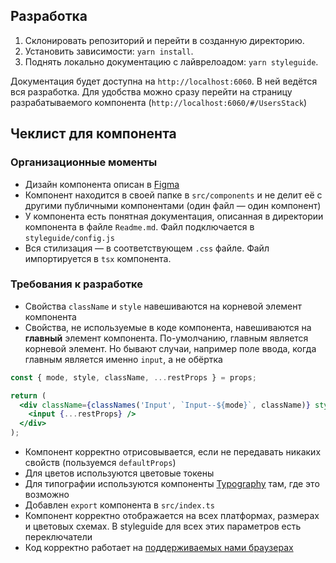 ## Разработка
1. Склонировать репозиторий и перейти в созданную директорию.
2. Установить зависимости: `yarn install`.
3. Поднять локально документацию с лайврелоадом: `yarn styleguide`.

Документация будет доступна на `http://localhost:6060`. В ней ведётся вся разработка. Для удобства можно сразу перейти на страницу разрабатываемого компонента (`http://localhost:6060/#/UsersStack`)

## Чеклист для компонента

### Организационные моменты

* Дизайн компонента описан в [Figma](https://www.figma.com/@vk)
* Компонент находится в своей папке в `src/components` и не делит её с другими публичными компонентами (один файл — один компонент)
* У компонента есть понятная документация, описанная в директории компонента в файле `Readme.md`. Файл подключается в `styleguide/config.js`
* Вся стилизация — в соответствующем `.css` файле. Файл импортируется в `tsx` компонента.

### Требования к разработке

* Свойства `className` и `style` навешиваются на корневой элемент компонента
* Свойства, не используемые в коде компонента, навешиваются на **главный** элемент компонента. По-умолчанию, главным является корневой элемент. Но бывают случаи, например поле ввода, когда главным является именно `input`, а не обёртка
```jsx
const { mode, style, className, ...restProps } = props;

return (
  <div className={classNames('Input', `Input--${mode}`, className)} style={style}>
    <input {...restProps} />
  </div>
);
```
* Компонент корректно отрисовывается, если не передавать никаких свойств (пользуемся `defaultProps`)
* Для цветов используются цветовые токены
* Для типографии используются компоненты [Typography](https://vkcom.github.io/VKUI/#!/Typography) там, где это возможно
* Добавлен `export` компонента в `src/index.ts`
* Компонент корректно отображается на всех платформах, размерах и цветовых схемах. В styleguide для всех этих параметров есть переключатели
* Код корректно работает на [поддерживаемых нами браузерах](https://github.com/VKCOM/VKUI#%D0%B1%D1%80%D0%B0%D1%83%D0%B7%D0%B5%D1%80%D1%8B)
